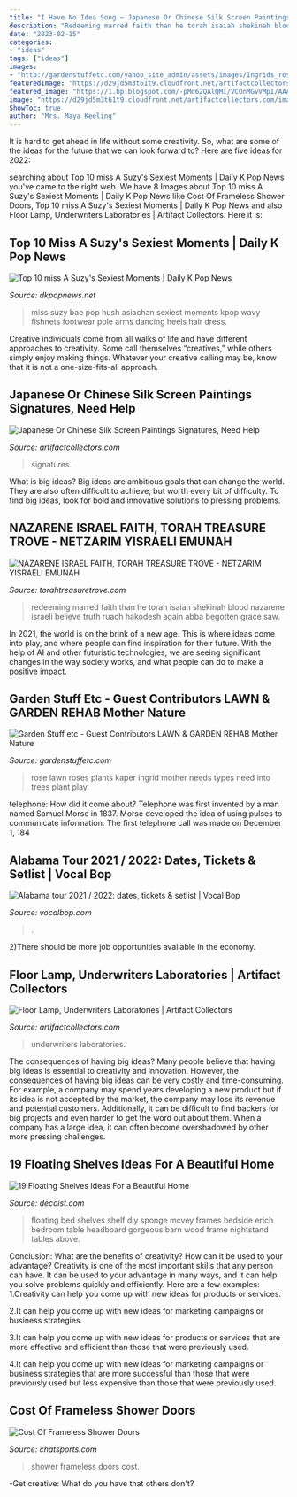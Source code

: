 ```yaml
---
title: "I Have No Idea Song ~ Japanese Or Chinese Silk Screen Paintings Signatures, Need Help"
description: "Redeeming marred faith than he torah isaiah shekinah blood nazarene israeli believe truth ruach hakodesh again abba begotten grace saw"
date: "2023-02-15"
categories:
- "ideas"
tags: ["ideas"]
images:
- "http://gardenstuffetc.com/yahoo_site_admin/assets/images/Ingrids_rose.27210729_std.jpg"
featuredImage: "https://d29jd5m3t61t9.cloudfront.net/artifactcollectors.com/images/fbfiles/images/828w/IMG_20180729_153853-uustpao9zo_v_1532917416.jpg"
featured_image: "https://1.bp.blogspot.com/-pMd62QAlQMI/VCOnMGvVMpI/AAAAAAABmJY/BjSY5wLg77Y/s1600/miss_A140212-26.jpg"
image: "https://d29jd5m3t61t9.cloudfront.net/artifactcollectors.com/images/fbfiles/images/828w/IMG_20180729_153853-uustpao9zo_v_1532917416.jpg"
ShowToc: true
author: "Mrs. Maya Keeling"
---
```



It is hard to get ahead in life without some creativity. So, what are some of the ideas for the future that we can look forward to? Here are five ideas for 2022: 

	

		
searching about Top 10 miss A Suzy&#039;s Sexiest Moments | Daily K Pop News you've came to the right web. We have 8 Images about Top 10 miss A Suzy&#039;s Sexiest Moments | Daily K Pop News like Cost Of Frameless Shower Doors, Top 10 miss A Suzy&#039;s Sexiest Moments | Daily K Pop News and also Floor Lamp, Underwriters Laboratories | Artifact Collectors. Here it is:
		
    
## Top 10 Miss A Suzy&#039;s Sexiest Moments | Daily K Pop News

<img loading=lazy src="https://1.bp.blogspot.com/-pMd62QAlQMI/VCOnMGvVMpI/AAAAAAABmJY/BjSY5wLg77Y/s1600/miss_A140212-26.jpg" onerror="this.onerror=null;this.src='https://tse3.mm.bing.net/th?id=OIP.JJKaS52ipr6eXXH2xGaDsQHaM-&amp;pid=15.1';" alt="Top 10 miss A Suzy&#039;s Sexiest Moments | Daily K Pop News">

_Source: dkpopnews.net_

>miss suzy bae pop hush asiachan sexiest moments kpop wavy fishnets footwear pole arms dancing heels hair dress. 

	

Creative individuals come from all walks of life and have different approaches to creativity. Some call themselves “creatives,” while others simply enjoy making things. Whatever your creative calling may be, know that it is not a one-size-fits-all approach.

    
## Japanese Or Chinese Silk Screen Paintings Signatures, Need Help

<img loading=lazy src="https://d29jd5m3t61t9.cloudfront.net/artifactcollectors.com/images/fbfiles/images/828w/IMG_20180729_153853-uustpao9zo_v_1532917416.jpg" onerror="this.onerror=null;this.src='https://tse1.mm.bing.net/th?id=OIP.WiMWgQ-c6evtDYkzQBfRjQHaJ4&amp;pid=15.1';" alt="Japanese Or Chinese Silk Screen Paintings Signatures, Need Help">

_Source: artifactcollectors.com_

>signatures. 

	

What is big ideas?
Big ideas are ambitious goals that can change the world. They are also often difficult to achieve, but worth every bit of difficulty. To find big ideas, look for bold and innovative solutions to pressing problems.

    
## NAZARENE ISRAEL FAITH, TORAH TREASURE TROVE - NETZARIM YISRAELI EMUNAH

<img loading=lazy src="https://torahtreasuretrove.com/yahoo_site_admin/assets/images/_wsb_250x369_CRUCIFIEDJESUS_19013191570141307_std.92144316_std.jpg" onerror="this.onerror=null;this.src='https://tse1.mm.bing.net/th?id=OIP.KGslYoFjhxoL4_p3z2ZxFQAAAA&amp;pid=15.1';" alt="NAZARENE ISRAEL FAITH, TORAH TREASURE TROVE - NETZARIM YISRAELI EMUNAH">

_Source: torahtreasuretrove.com_

>redeeming marred faith than he torah isaiah shekinah blood nazarene israeli believe truth ruach hakodesh again abba begotten grace saw. 

	

In 2021, the world is on the brink of a new age. This is where ideas come into play, and where people can find inspiration for their future. With the help of AI and other futuristic technologies, we are seeing significant changes in the way society works, and what people can do to make a positive impact.

    
## Garden Stuff Etc - Guest Contributors LAWN &amp; GARDEN REHAB Mother Nature

<img loading=lazy src="http://gardenstuffetc.com/yahoo_site_admin/assets/images/Ingrids_rose.27210729_std.jpg" onerror="this.onerror=null;this.src='https://tse4.mm.bing.net/th?id=OIP.5_LKl2dWCAFpFsJfVOpqxwHaHa&amp;pid=15.1';" alt="Garden Stuff etc - Guest Contributors LAWN &amp; GARDEN REHAB Mother Nature">

_Source: gardenstuffetc.com_

>rose lawn roses plants kaper ingrid mother needs types need into trees plant play. 

	

telephone: How did it come about?
Telephone was first invented by a man named Samuel Morse in 1837. Morse developed the idea of using pulses to communicate information. The first telephone call was made on December 1, 184
    
## Alabama Tour 2021 / 2022: Dates, Tickets &amp; Setlist | Vocal Bop

<img loading=lazy src="https://vocalbop.com/wp-content/uploads/2021/06/Alabama-tour-2021-2022-1.jpg" onerror="this.onerror=null;this.src='https://tse1.mm.bing.net/th?id=OIP.ud9cMt5SQqeiY3LLVN0bMwHaE7&amp;pid=15.1';" alt="Alabama tour 2021 / 2022: dates, tickets &amp; setlist | Vocal Bop">

_Source: vocalbop.com_

>. 

	

2)There should be more job opportunities available in the economy. 

    
## Floor Lamp, Underwriters Laboratories | Artifact Collectors

<img loading=lazy src="https://d29jd5m3t61t9.cloudfront.net/artifactcollectors.com/images/fbfiles/images/414w/IMG_20171214_153606201-4gb3h9uoxt_v_1517604542.jpg" onerror="this.onerror=null;this.src='https://tse2.mm.bing.net/th?id=OIP.wDB71A8zUom7Uafyw9r3sgAAAA&amp;pid=15.1';" alt="Floor Lamp, Underwriters Laboratories | Artifact Collectors">

_Source: artifactcollectors.com_

>underwriters laboratories. 

	

The consequences of having big ideas?
Many people believe that having big ideas is essential to creativity and innovation. However, the consequences of having big ideas can be very costly and time-consuming. For example, a company may spend years developing a new product but if its idea is not accepted by the market, the company may lose its revenue and potential customers. Additionally, it can be difficult to find backers for big projects and even harder to get the word out about them. When a company has a large idea, it can often become overshadowed by other more pressing challenges.

    
## 19 Floating Shelves Ideas For A Beautiful Home

<img loading=lazy src="http://cdn.decoist.com/wp-content/uploads/2014/05/bedside-table-floating-shelf.jpg" onerror="this.onerror=null;this.src='https://tse2.mm.bing.net/th?id=OIP.OIteDyTin1GJJBIYmBvUNwHaJ4&amp;pid=15.1';" alt="19 Floating Shelves Ideas For a Beautiful Home">

_Source: decoist.com_

>floating bed shelves shelf diy sponge mcvey frames bedside erich bedroom table headboard gorgeous barn wood frame nightstand tables above. 

	

Conclusion: What are the benefits of creativity? How can it be used to your advantage?
Creativity is one of the most important skills that any person can have. It can be used to your advantage in many ways, and it can help you solve problems quickly and efficiently. Here are a few examples: 
1.Creativity can help you come up with new ideas for products or services.

2.It can help you come up with new ideas for marketing campaigns or business strategies.

3.It can help you come up with new ideas for products or services that are more effective and efficient than those that were previously used.

4.It can help you come up with new ideas for marketing campaigns or business strategies that are more successful than those that were previously used but less expensive than those that were previously used.

    
## Cost Of Frameless Shower Doors

<img loading=lazy src="http://cdn.chatsports.com/thumbnails/4458-21884-original.jpeg" onerror="this.onerror=null;this.src='https://tse1.mm.bing.net/th?id=OIP.HXz3VlfMMG1DUbaaxqXjVQHaJ4&amp;pid=15.1';" alt="Cost Of Frameless Shower Doors">

_Source: chatsports.com_

>shower frameless doors cost. 

	

-Get creative: What do you have that others don't?

